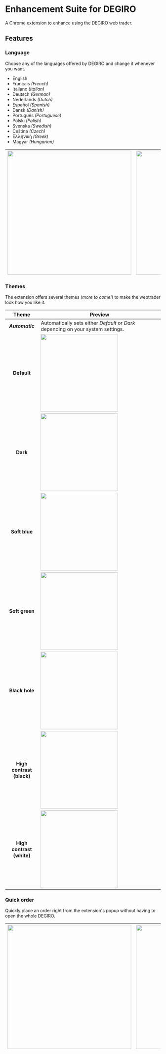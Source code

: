 # Enhancement Suite for DEGIRO

A Chrome extension to enhance using the DEGIRO web trader.

## Features

### Language

Choose any of the languages offered by DEGIRO and change it whenever you want.

- English
- Français _(French)_
- Italiano _(Italian)_
- Deutsch _(German)_
- Nederlands _(Dutch)_
- Español _(Spanish)_
- Dansk _(Danish)_
- Português _(Portuguese)_
- Polski _(Polish)_
- Svenska _(Swedish)_
- Ceština _(Czech)_
- Eλληνική _(Greek)_
- Magyar _(Hungarian)_

| [<img src="https://i.imgur.com/BCHnZUk.png" width="400px">](https://i.imgur.com/BCHnZUk.png) | [<img src="https://i.imgur.com/yAv3Vyk.png" width="400px">](https://i.imgur.com/yAv3Vyk.png) |
| -------------------------------------------------------------------------------------------- | -------------------------------------------------------------------------------------------- |

### Themes

The extension offers several themes (_more to come!_) to make the webtrader look how you like it.

|            Theme             | Preview                                                                                      |
| :--------------------------: | -------------------------------------------------------------------------------------------- |
|       **_Automatic_**        | Automatically sets either _Default_ or _Dark_ depending on your system settings.             |
|         **Default**          | [<img src="https://i.imgur.com/8lEl2lh.png" width="250px">](https://i.imgur.com/8lEl2lh.png) |
|           **Dark**           | [<img src="https://i.imgur.com/uA9KKut.png" width="250px">](https://i.imgur.com/uA9KKut.png) |
|        **Soft blue**         | [<img src="https://i.imgur.com/FKfpuk5.png" width="250px">](https://i.imgur.com/FKfpuk5.png) |
|        **Soft green**        | [<img src="https://i.imgur.com/d9pFvtu.png" width="250px">](https://i.imgur.com/d9pFvtu.png) |
|        **Black hole**        | [<img src="https://i.imgur.com/qmRDQNA.png" width="250px">](https://i.imgur.com/qmRDQNA.png) |
| **High contrast<br>(black)** | [<img src="https://i.imgur.com/FKVSvkS.png" width="250px">](https://i.imgur.com/FKVSvkS.png) |
| **High contrast<br>(white)** | [<img src="https://i.imgur.com/Q3gFfox.png" width="250px">](https://i.imgur.com/Q3gFfox.png) |

### Quick order

Quickly place an order right from the extension's popup without having to open the whole DEGIRO.

| [<img src="https://i.imgur.com/vyhifp6.png" width="400px">](https://i.imgur.com/vyhifp6.png) | [<img src="https://i.imgur.com/QAGgM4w.png" width="400px">](https://i.imgur.com/QAGgM4w.png) |
| -------------------------------------------------------------------------------------------- | -------------------------------------------------------------------------------------------- |
